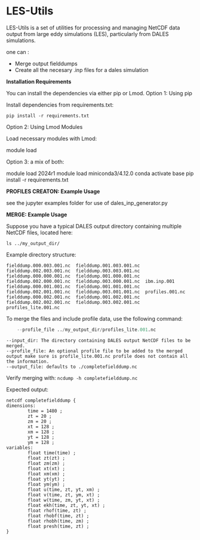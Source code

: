 
# LES-Utils

LES-Utils is a set of utilities for processing and managing NetCDF data output from large eddy simulations (LES), particularly from DALES simulations.

one can :
-   Merge output fielddumps
-   Create all the necesary .inp files for a dales simulation

**Installation Requirements**

You can install the dependencies via either pip or Lmod.
Option 1: Using pip

Install dependencies from requirements.txt:

`pip install -r requirements.txt`

Option 2: Using Lmod Modules

Load necessary modules with Lmod:

module load <module-name> 

Option 3: a mix of both:

module load 2024r1
module load miniconda3/4.12.0
conda activate base
pip install -r requirements.txt

**PROFILES CREATON: Example Usage**

see the jupyter examples folder for use of dales_inp_generator.py

**MERGE: Example Usage**

Suppose you have a typical DALES output directory containing multiple NetCDF files, located here:

`ls ../my_output_dir/`

Example directory structure:
```
fielddump.000.003.001.nc  fielddump.001.003.001.nc  fielddump.002.003.001.nc  fielddump.003.003.001.nc
fielddump.000.000.001.nc  fielddump.001.000.001.nc  fielddump.002.000.001.nc  fielddump.003.000.001.nc  ibm.inp.001
fielddump.000.001.001.nc  fielddump.001.001.001.nc  fielddump.002.001.001.nc  fielddump.003.001.001.nc  profiles.001.nc
fielddump.000.002.001.nc  fielddump.001.002.001.nc  fielddump.002.002.001.nc  fielddump.003.002.001.nc  profiles_lite.001.nc
```
To merge the files and include profile data, use the following command:

```python fieldmerge.py merge --input_dir ../utrecht_result_data/utrecht_ideal_save/ \
    --profile_file ../my_output_dir/profiles_lite.001.nc
```

    --input_dir: The directory containing DALES output NetCDF files to be merged.
    --profile_file: An optional profile file to be added to the merged output make sure is profile_lite.001.nc profile does not contain all the information.
    --output_file: defaults to ./completefielddump.nc


Verify merging with: `ncdump -h completefielddump.nc`

Expected output: 
```
netcdf completefielddump {
dimensions:
        time = 1480 ;
        zt = 20 ;
        zm = 20 ;
        xt = 128 ;
        xm = 128 ;
        yt = 128 ;
        ym = 128 ;
variables:
        float time(time) ;
        float zt(zt) ;
        float zm(zm) ;
        float xt(xt) ;
        float xm(xm) ;
        float yt(yt) ;
        float ym(ym) ;
        float u(time, zt, yt, xm) ;
        float v(time, zt, ym, xt) ;
        float w(time, zm, yt, xt) ;
        float ekh(time, zt, yt, xt) ;
        float rhof(time, zt) ;
        float rhobf(time, zt) ;
        float rhobh(time, zm) ;
        float presh(time, zt) ;
}
```
